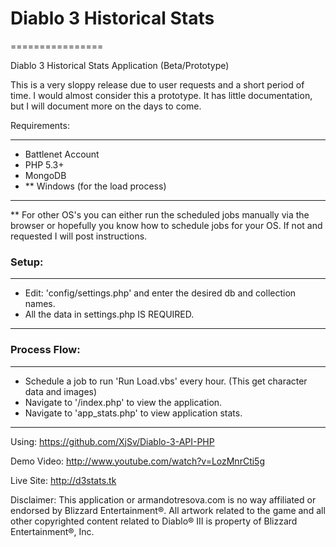 #  Diablo 3 Historical Stats
================

Diablo 3 Historical Stats Application (Beta/Prototype)

This is a very sloppy release due to user requests and a short period of time. I would almost consider this a prototype. 
It has little documentation, but I will document more on the days to come.

Requirements:
- - -
 - Battlenet Account
 - PHP 5.3+
 - MongoDB
 - ** Windows (for the load process)
- - -

** For other OS's you can either run the scheduled jobs manually via the browser or hopefully you know how to schedule jobs for your OS. If not and requested I will post instructions.

### Setup:
- - -
 - Edit: 'config/settings.php' and enter the desired db and collection names.
 - All the data in settings.php IS REQUIRED.
- - -

### Process Flow:
- - -
 - Schedule a job to run 'Run Load.vbs' every hour. (This get character data and images)
 - Navigate to '/index.php' to view the application.
 - Navigate to 'app_stats.php' to view application stats.
- - -

Using: https://github.com/XjSv/Diablo-3-API-PHP

Demo Video: http://www.youtube.com/watch?v=LozMnrCti5g

Live Site: http://d3stats.tk

Disclaimer: This application or armandotresova.com is no way affiliated or endorsed by Blizzard Entertainment®. All artwork related to the game and all other copyrighted content related to Diablo® III is property of Blizzard Entertainment®, Inc.

